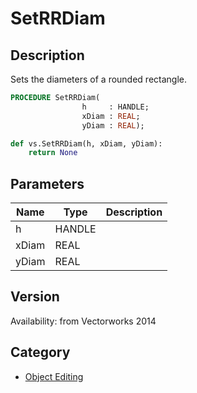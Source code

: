 # SetRRDiam

## Description
Sets the diameters of a rounded rectangle.

```pascal
PROCEDURE SetRRDiam(
				h     : HANDLE;
				xDiam : REAL;
				yDiam : REAL);
```

```python
def vs.SetRRDiam(h, xDiam, yDiam):
    return None
```

## Parameters
|Name|Type|Description|
|---|---|---|
|h|HANDLE|   |
|xDiam|REAL|   |
|yDiam|REAL|   |

## Version
Availability: from Vectorworks 2014

## Category
* [Object Editing](../Categories/Object%20Editing.md)
